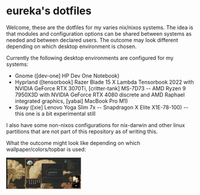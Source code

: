 # eureka's dotfiles

Welcome, these are the dotfiles for my varies nix/nixos systems. The idea is that modules and configuration
options can be shared between systems as needed and between declared users. The outcome may look different
depending on which desktop environment is chosen.

Currently the following desktop environments are configured for my systems:

- Gnome ([dev-one] HP Dev One Notebook)
- Hyprland ([tensorbook] Razer Blade 15 X Lambda Tensorbook 2022 with NVIDIA GeForce RTX 3070Ti, [critter-tank] MS-7D73 -- AMD Ryzen 9 7950X3D with NVIDIA GeForce RTX 4080 discrete and AMD Raphael integrated graphics, [yabai] MacBook Pro M1)
- Sway ([xie] Lenovo Yoga Slim 7x -- Snapdragon X Elite X1E-78-100) -- this one is a bit experimental still

I also have some non-nixos configurations for nix-darwin and other linux partitions that are not part of this repository as of writing this.

What the outcome might look like depending on which wallpaper/colors/topbar is used:

<img src="rice/critter-tank.png" alt="critter-tank-gruvbox" width="200"/>
